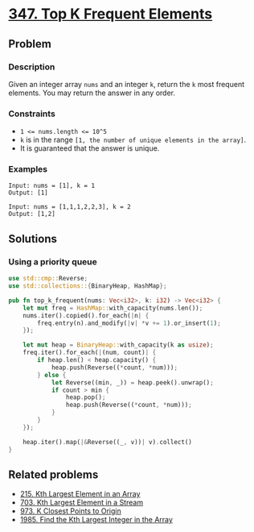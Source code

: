 # [347. Top K Frequent Elements](https://leetcode.com/problems/top-k-frequent-elements/)

## Problem

### Description

Given an integer array `nums` and an integer `k`, return the `k` most frequent
elements. You may return the answer in any order.

### Constraints

* `1 <= nums.length <= 10^5`
* `k` is in the range `[1, the number of unique elements in the array]`.
* It is guaranteed that the answer is unique.

### Examples

```text
Input: nums = [1], k = 1
Output: [1]
```

```text
Input: nums = [1,1,1,2,2,3], k = 2
Output: [1,2]
```

## Solutions

### Using a priority queue

```rust
use std::cmp::Reverse;
use std::collections::{BinaryHeap, HashMap};

pub fn top_k_frequent(nums: Vec<i32>, k: i32) -> Vec<i32> {
    let mut freq = HashMap::with_capacity(nums.len());
    nums.iter().copied().for_each(|n| {
        freq.entry(n).and_modify(|v| *v += 1).or_insert(1);
    });

    let mut heap = BinaryHeap::with_capacity(k as usize);
    freq.iter().for_each(|(num, count)| {
        if heap.len() < heap.capacity() {
            heap.push(Reverse((*count, *num)));
        } else {
            let Reverse((min, _)) = heap.peek().unwrap();
            if count > min {
                heap.pop();
                heap.push(Reverse((*count, *num)));
            }
        }
    });

    heap.iter().map(|&Reverse((_, v))| v).collect()
}
```

## Related problems

* [215. Kth Largest Element in an Array](/leetcode/200%20-%20299/215%20-%20Kth%20Largest%20Element%20in%20an%20Array.md)
* [703. Kth Largest Element in a Stream](/leetcode/700%20-%20799/703%20-%20Kth%20Largest%20Element%20in%20a%20Stream.md)
* [973. K Closest Points to Origin](/leetcode/900%20-%20999/973%20-%20K%20Closest%20Points%20to%20Origin.md)
* [1985. Find the Kth Largest Integer in the Array](/leetcode/1900%20-%201999/1985%20-%20Find%20the%20Kth%20Largest%20Integer%20in%20the%20Array.md)
